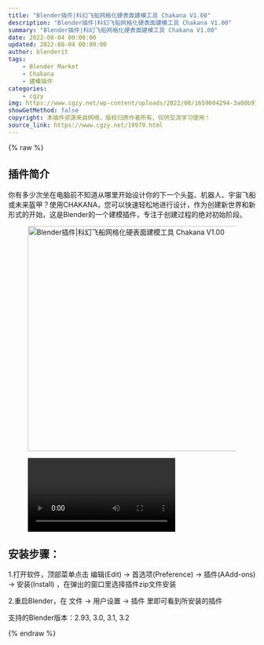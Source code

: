 ```yaml
---
title: "Blender插件|科幻飞船网格化硬表面建模工具 Chakana V1.00"
description: "Blender插件|科幻飞船网格化硬表面建模工具 Chakana V1.00"
summary: "Blender插件|科幻飞船网格化硬表面建模工具 Chakana V1.00"
date: 2022-08-04 00:00:00
updated: 2022-08-04 00:00:00
author: blenderit
tags: 
    - Blender Market
    - Chakana
    - 建模插件
categories:
    - cgzy
img: https://www.cgzy.net/wp-content/uploads/2022/08/1659604294-3a00b973841276b.jpg
showGetMethod: false
copyright: 本插件资源来自网络，版权归原作者所有，仅供交流学习使用！
source_link: https://www.cgzy.net/19979.html
---
```


{% raw %}
<div class="wp-block-pandastudio-title"><div class="title_style_01"><h2 id="h2-0">插件简介</h2></div></div><p class="is-style-text-indent-2em">你有多少次坐在电脑前不知道从哪里开始设计你的下一个头盔、机器人、宇宙飞船或未来盔甲？使用CHAKANA，您可以快速轻松地进行设计，作为创建新世界和新形式的开始，这是Blender的一个建模插件，专注于创建过程的绝对初始阶段。</p><div class="wp-block-image is-style-border-round-and-with-shadow"><figure class="aligncenter size-full"><img fetchpriority="high" decoding="async" width="512" height="458" src="https://www.cgzy.net/wp-content/uploads/2022/08/1659604294-3a00b973841276b.jpg" class="wp-image-19981" title="Blender插件|科幻飞船网格化硬表面建模工具 Chakana V1.00" alt="Blender插件|科幻飞船网格化硬表面建模工具 Chakana V1.00"></figure></div><figure class="wp-block-video aligncenter"><video controls src="https://cloud.video.taobao.com/play/u/717183932/p/1/e/6/t/1/372213819553.mp4"></video></figure><div class="wp-block-pandastudio-title"><div class="title_style_01"><h2 id="h2-1">安装步骤：</h2></div></div><p>1.打开软件，顶部菜单点击 编辑(Edit) → 首选项(Preference) → 插件(AAdd-ons) → 安装(Install) ，在弹出的窗口里选择插件zip文件安装</p><p>2.重启Blender，在 文件 → 用户设置 → 插件 里即可看到所安装的插件</p><div class="wp-block-pandastudio-tips"><div class="tip success "><p>支持的Blender版本：2.93, 3.0, 3.1, 3.2</p>
</div></div>
<div style="display: none">cgzy</div>
{% endraw %}